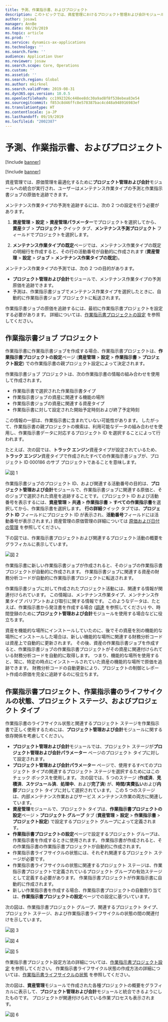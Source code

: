 ```yaml
---
title: 予測、作業指示書、およびプロジェクト
description: このトピックでは、資産管理におけるプロジェクト管理および会計モジュールの、予測および作業指示書との統合について説明します。
author: josaw1
manager: AnnBe
ms.date: 08/29/2019
ms.topic: article
ms.prod: ''
ms.service: dynamics-ax-applications
ms.technology: ''
ms.search.form: ''
audience: Application User
ms.reviewer: josaw
ms.search.scope: Core, Operations
ms.custom: ''
ms.assetid: ''
ms.search.region: Global
ms.author: mkirknel
ms.search.validFrom: 2019-08-31
ms.dyn365.ops.version: 10.0.5
ms.openlocfilehash: cc1992326c448ee8dc30a9ad8f8f538ebea83e54
ms.sourcegitcommit: f853c8d46ffc8e578387bac4cd48a948916983ef
ms.translationtype: HT
ms.contentlocale: ja-JP
ms.lasthandoff: 09/19/2019
ms.locfileid: "2002387"
---
```

# <a name="forecasts-work-orders-and-projects"></a>予測、作業指示書、およびプロジェクト

[!include [banner](../../includes/banner.md)]

[!include [banner](../../includes/preview-banner.md)]

資産管理では、原価管理を最適化するために**プロジェクト管理および会計**モジュールへの統合が実行され、ユーザーはメンテナンス作業タイプの予測と作業指示書ジョブの原価を追跡できます。

メンテナンス作業タイプの予測を追跡するには、次の 2 つの設定を行う必要があります。

1. **資産管理** > **設定** > **資産管理パラメーター**でプロジェクトを選択してから、**資産**タブ > **プロジェクト** クイック タブ、**メンテナンス予測プロジェクト** フィールドでプロジェクトを選択します。

2. **メンテナンス作業タイプの既定**ページでは、メンテナンス作業タイプの既定の明細行を作成すると、その行の活動番号が自動的に作成されます (**資産管理** > **設定** > **ジョブ** > **メンテナンス作業タイプの既定**)。

メンテナンス作業タイプの予測では、次の 2 つの目的があります。 

- **プロジェクト管理および会計**モジュールで、メンテナンス作業タイプの予測原価を追跡できます。 
- 予測は、作業指示書ジョブでメンテナンス作業タイプを選択したときに、自動的に作業指示書ジョブ プロジェクトに転送されます。

作業指示書ジョブの原価を追跡するには、最初に作業指示書プロジェクトを設定する必要があります。 詳細については、[作業指示書プロジェクトの設定](../setup-for-work-orders/work-order-project-setup.md) を参照してください。

## <a name="work-order-job-projects"></a>作業指示書ジョブ プロジェクト

作業指示書に作業指示書ジョブを作成する場合、作業指示書プロジェクトは、**作業指示書プロジェクトの設定**ページ (**資産管理** > **設定** > **作業指示書** > **プロジェクト設定**) での作業指示書の親プロジェクト設定によって決定されます。

作業指示書ジョブ プロジェクトは、次の作業指示書の情報の組み合わせを使用して作成されます。

- 作業指示書で選択された作業指示書タイプ 
- 作業指示書ジョブの資産に関連する機能の場所
- 作業指示書ジョブの資産に関連する資産タイプ  
- 作業指示書に対して設定された開始予定時刻および終了予定時刻  

この情報の一部は、作業指示書に含まれていない可能性があります。 したがって、作業指示書の親プロジェクトの検索は、利用可能なデータの組み合わせを使用し、作業指示書データに対応するプロジェクト ID を選択することによって行われます。

たとえば、次の図では、**トラック エンジン**資産タイプが設定されているため、**トラック エンジン**資産タイプで作成されたすべての作業指示書ジョブが、プロジェクト ID 000186 のサブ プロジェクトであることを意味します。

![図 1](media/01-integration-to-pma.png)

作業指示書ジョブのプロジェクト ID、および関連する活動番号の目的は、**プロジェクト管理および会計**モジュールで、作業指示書ジョブに関連する原価と、そのジョブで選択された資産を追跡することです。 (プロジェクト ID および活動番号を表示するには、**資産管理** > **共通** > **作業指示書** > **すべての作業指示書**を選択してから、作業指示書を選択します。 **行の詳細**クイック タブでは、**プロジェクト ID** フィールドにプロジェクト ID が表示され、**活動番号**フィールドには活動番号が表示されます。) 資産管理の原価管理の詳細については [原価および日付の管理](../controlling-and-reporting/cost-and-date-control.md) を参照してください。

下の図では、作業指示書プロジェクトおよび関連するプロジェクト活動の概要をグラフィカルに表示しています。

![図 2](media/02-integration-to-pma.png)

作業指示書に新しい作業指示書ジョブが作成されると、そのジョブの作業指示書プロジェクトが自動的に作成されます。 作業指示書ジョブに関連する資産の財務分析コードが自動的に作業指示書プロジェクトに転送されます。

作業指示書ジョブに対して作成されたプロジェクト活動には、関連する情報が関連付けられています。 この情報は、メンテナンス作業タイプ、メンテナンス作業タイプ バリアントおよび取引に関する情報です。 このようなデータは、たとえば、作業指示書から発注書を作成する場合 ([調達](../work-orders/procurement.md) を参照してください) や、時間登録のために**プロジェクト管理および会計**モジュールを使用する場合などに役立ちます。

資産を機能的な場所にインストールしていたのに、後でその資産を別の機能的な場所にインストールした場合は、新しい機能的な場所に関連する財務分析コードは資産上で自動的に更新されます。 その後、資産の作業指示書ジョブを作成すると、作業指示書ジョブの作業指示書プロジェクトがその資産に関連付けられている財務分析コードを自動的に取得します。 つまり、機能的な場所を使用すると、常に、特定の時点にインストールされていた資産の機能的な場所で原価を追跡できます。 財務分析コードの自動更新により、プロジェクトの制御とレポート作成の原価を完全に追跡するのに役立ちます。

## <a name="work-order-projects-work-order-lifecycle-states-project-stages-and-project-types"></a>作業指示書プロジェクト、作業指示書のライフサイクルの状態、プロジェクト ステージ、およびプロジェクト タイプ

作業指示書のライフサイクル状態と関連するプロジェクト ステージを作業指示書で正しく使用するためには、**プロジェクト管理および会計**モジュールに関する依存関係を考慮してください。

- **プロジェクト管理および会計**モジュールでは、プロジェクト ステージが**プロジェクト管理および会計パラメーター** ページのプロジェクト タイプに対して設定されます。  
- **プロジェクト管理および会計パラメーター** ページで、使用するすべてのプロジェクト タイプの関連するプロジェクト ステージを選択するためにはこのチェック ボックスを使用します。 次の図では、5 つのステージ (**作成済**、**見積済**、**スケジュール済**、**処理中**、および**完了済**) が、**時間/実費払い**および**内部**プロジェクト タイプに対して選択されています。 この 5 つのステージは、内部メンテナンス作業およびサービス メンテナンス作業の両方に関連しています。
- **資産管理**モジュールで、プロジェクト タイプは、**作業指示書プロジェクトの設定**ページ > **プロジェクト グループ** タブ (**資産管理** > **設定** > **作業指示書** > **プロジェクト設定**) で設定するプロジェクト グループによって定義されます。  
- **作業指示書プロジェクトの設定**ページで設定するプロジェクト グループは、作業指示書を作成するときに使用されます。 作業指示書が作成されると、その作業指示書の作業指示書プロジェクトが自動的に作成されます。  
- 作業指示書ライフサイクルの状態には、それぞれ関連するプロジェクト ステージが必要です。  
- 作業指示書ライフサイクルの状態に関連するプロジェクト ステージは、作業指示書プロジェクトで定義されているプロジェクト グループの有効ステージとして定義する必要があります。 作業指示書プロジェクトが作業指示書に自動的に作成されます。
- 新しい作業指示書を作成する場合、作業指示書プロジェクトの自動割り当ては、**作業指示書プロジェクトの設定**ページでの設定に基づいています。  

次の図は、作業指示書プロジェクト グループ、関連するプロジェクト タイプ、プロジェクト ステージ、および作業指示書ライフサイクルの状態の間の関連付けを示しています。

![図 3](media/03-integration-to-pma.png)

![図 4](media/04-integration-to-pma.png)

![図 5](media/05-integration-to-pma.png)

作業指示書プロジェクト設定方法の詳細については、[作業指示書プロジェクト設定](../setup-for-work-orders/work-order-project-setup.md) を参照してください。 作業指示書ライフサイクル状態の作成方法の詳細については、[作業指示書ライフサイクルの状態](../setup-for-work-orders/work-order-lifecycle-states.md) を参照してください。

次の図は、**資産管理**モジュールで作成された各種プロジェクトの概要をグラフィカルに表示して、**プロジェクト管理および会計**モジュールと統合できるようにしたものです。 プロジェクトが関連付けられている作業プロセスも表示されます。

![図 6](media/06-integration-to-pma.png)

